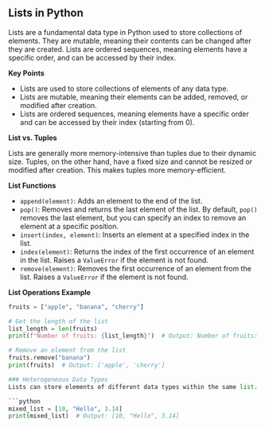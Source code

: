## Lists in Python

Lists are a fundamental data type in Python used to store collections of elements. They are mutable, meaning their contents can be changed after they are created. Lists are ordered sequences, meaning elements have a specific order, and can be accessed by their index.

**Key Points**

* Lists are used to store collections of elements of any data type.
* Lists are mutable, meaning their elements can be added, removed, or modified after creation.
* Lists are ordered sequences, meaning elements have a specific order and can be accessed by their index (starting from 0).

**List vs. Tuples**

Lists are generally more memory-intensive than tuples due to their dynamic size. Tuples, on the other hand, have a fixed size and cannot be resized or modified after creation. This makes tuples more memory-efficient.

**List Functions**

* `append(element)`: Adds an element to the end of the list.
* `pop()`: Removes and returns the last element of the list. By default, `pop()` removes the last element, but you can specify an index to remove an element at a specific position.
* `insert(index, element)`: Inserts an element at a specified index in the list.
* `index(element)`: Returns the index of the first occurrence of an element in the list. Raises a `ValueError` if the element is not found.
* `remove(element)`: Removes the first occurrence of an element from the list. Raises a `ValueError` if the element is not found.

**List Operations Example**

```python
fruits = ["apple", "banana", "cherry"]

# Get the length of the list
list_length = len(fruits)
print(f"Number of fruits: {list_length}")  # Output: Number of fruits: 3

# Remove an element from the list
fruits.remove("banana")
print(fruits)  # Output: ['apple', 'cherry']

### Heterogeneous Data Types
Lists can store elements of different data types within the same list.

```python
mixed_list = [10, "Hello", 3.14]
print(mixed_list)  # Output: [10, "Hello", 3.14]